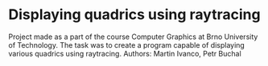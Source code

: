 # Displaying quadrics using raytracing
Project made as a part of the course Computer Graphics at Brno University of Technology.
The task was to create a program capable of displaying various quadrics using raytracing.
Authors: Martin Ivanco, Petr Buchal
